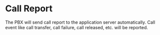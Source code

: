 # Call Report

The PBX will send call report to the application server automatically. Call event like call transfer, call failure, call released, etc. will be reported.

